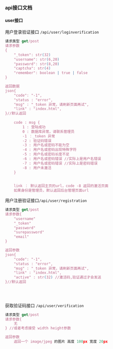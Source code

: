### api接口文档



#### user接口

用户登录验证接口 `/api/user/loginverification`

```javascript
请求类型 get/post
请求参数
{
    "_token": str(32)
    "username": str(6,20)
    "password": str(8,20)
    "captcha": str(4)
    "remember": boolean | true | false
}

返回数据
json{
	"code": "-1", 
    "status : "error",
	"msg" : "_token 异常，请刷新页面再试",
    "link" : "index.html",
}//默认返回
    
    code : msg {
        1 : 登陆成功
        0 : 数据库异常，请联系管理员
        -1 ：_token 异常
        -2 : 验证码错误
        -3 : 用户名或密码不能为空
        -4 : 用户名或密码出现特殊字符
        -5 : 用户名或密码长度不足
        -6 : 用户名或密码错误 //实际上是用户名错误
        -7 : 用户名或密码错误 //实际上是密码错误
        -8 : 用户未激活 
    }
    
    
    link ： 默认返回主页的url，code -8 返回的激活页面
    如果身份是管理员，默认返回后台管理页面url
```



用户注册验证接口`/api/user/registration`

```javascript
请求类型 get/post
请求参数{
    "username"
    "_token"
    "password"
    "surepassword"
    "email"
}

返回参数
json{
	"code": "-1", 
    "status : "error",
	"msg" : "_token 异常，请刷新页面再试",
    "link" : "index.html",
    "active" : str(32) //激活码,验证通过才会发送
}//默认返回
  
    
  
```





获取验证码接口 `/api/user/verification`

```javascript
请求类型 get/post
请求参数{
    无
} //或者考虑接受 width height参数

返回参数
	返回一个 image/jpeg 的图片 高度 100px 宽度 20px
```


